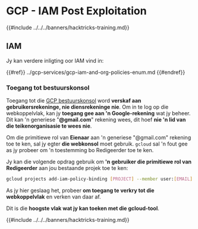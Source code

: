 # GCP - IAM Post Exploitation

{{#include ../../../banners/hacktricks-training.md}}

## IAM <a href="#service-account-impersonation" id="service-account-impersonation"></a>

Jy kan verdere inligting oor IAM vind in:

{{#ref}}
../gcp-services/gcp-iam-and-org-policies-enum.md
{{#endref}}

### Toegang tot bestuurskonsol <a href="#granting-access-to-management-console" id="granting-access-to-management-console"></a>

Toegang tot die [GCP bestuurskonsol](https://console.cloud.google.com) word **verskaf aan gebruikersrekeninge, nie diensrekeninge nie**. Om in te log op die webkoppelvlak, kan jy **toegang gee aan 'n Google-rekening** wat jy beheer. Dit kan 'n generiese "**@gmail.com**" rekening wees, dit hoef **nie 'n lid van die teikenorganisasie te wees nie**.

Om die primitiewe rol van **Eienaar** aan 'n generiese "@gmail.com" rekening toe te ken, sal jy egter **die webkonsol** moet gebruik. `gcloud` sal 'n fout gee as jy probeer om 'n toestemming bo Redigeerder toe te ken.

Jy kan die volgende opdrag gebruik om **'n gebruiker die primitiewe rol van Redigeerder** aan jou bestaande projek toe te ken:
```bash
gcloud projects add-iam-policy-binding [PROJECT] --member user:[EMAIL] --role roles/editor
```
As jy hier geslaag het, probeer **om toegang te verkry tot die webkoppelvlak** en verken van daar af.

Dit is die **hoogste vlak wat jy kan toeken met die gcloud-tool**.

{{#include ../../../banners/hacktricks-training.md}}
